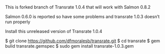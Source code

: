 This is forked branch of Transrate 1.0.4 that will work with Salmon 0.8.2

Salmon 0.6.0 is reported so have some problems and transrate 1.0.3 doesn’t run properly

Install this unreleased version of Transrate 1.0.4

$ git clone https://github.com/dfmoralesb/transrate.git
$ cd transrate
$ gem bulid transrate.gemspec
$ sudo gem install transrate-1.0.3.gem
